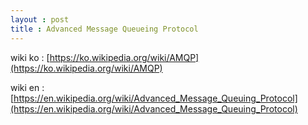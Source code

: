 ```yaml
---
layout : post
title : Advanced Message Queueing Protocol
---
```


wiki ko : [https://ko.wikipedia.org/wiki/AMQP](https://ko.wikipedia.org/wiki/AMQP)

wiki en : [https://en.wikipedia.org/wiki/Advanced_Message_Queuing_Protocol](https://en.wikipedia.org/wiki/Advanced_Message_Queuing_Protocol)

